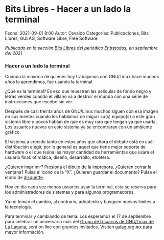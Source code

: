 Bits Libres - Hacer a un lado la terminal
==================================

Fecha: 2021-09-01 8:00
Autor: Osvaldo
Categorías: Publicaciones, Bits Libres, GULAG, Software Libre, Free Software

_Publicado en la sección [Bits Libres](http://www.gulag.org.mx/revista/2016-05-10-Bits-Libres.html) del periódico [Entretodos](http://periodicoentretodos.mx/version-impresa/), en septiembre del 2021_

<!-- break -->

### Hacer a un lado la terminal

Cuando la mayoría de quienes hoy trabajamos con GNU/Linux hace muchos años lo aprendimos, fue usando la terminal.

¿Qué es la terminal? Es eso que muestran las películas de fondo negro y letras verdes cuando el villano va a destruir el mundo con una serie de instrucciones que escribe sin ver.

Después de casi treinta años de GNU/Linux muchos siguen con esa imagen en sus mentes cuando les hablamos de migrar su(s) equipo(s) a este gran sistema libre y pocos hablan de que es muy raro que tengan ya que usarla. Los usuarios nuevos en este sistema ya se encontraran con un ambiente gráfico.

El sistema a crecido tanto en estos años que ahora el debate está en cuál distribución elegir, por lo general es aquel que tiene mejor soporte de hardware o el que reúna las mayor cantidad de herramientas que usará el usuario final: ofimática, diseño, desarrollo, etcétera.

¿Quieren imprimir? Presiona el dibujo de la impresora. ¿Quieren cerrar la ventana? Pulsa el icono de la “X”. ¿Quieren guardar el documento? Pulsa el icono de [disquette](https://es.wikipedia.org/wiki/Disquete).

Hoy en día cada vez menos usuarios usan la terminal, esta se reserva para los administradores de sistemas y para algunos programadores.

Ya no teman el cambio, al contrario, adoptenlo y busquen nuevos límites a la tecnología.

Para terminar y cambiando de tema: 
Los esperamos el 17 de septiembre para celebrar un aniversario más del [Grupo de Usuarios de GNU/Linux de La Laguna](http://www.gulag.org.mx/congreso-2021.html), será on line con grandes invitados. Visiten [gulag.org.mx](http://www.gulag.org.mx) para mayor información.
